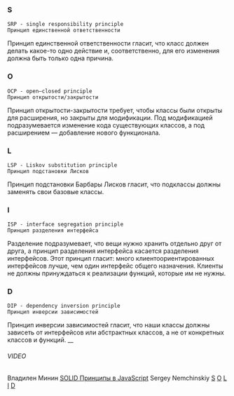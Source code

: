 ### S 
    SRP - single responsibility principle
    Принцип единственной ответственности
Принцип единственной ответственности гласит, что класс должен делать какое-то одно действие и, соответственно, для его изменения должна быть только одна причина.


### O
    OCP - open–closed principle
    Принцип открытости/закрытости 
Принцип открытости-закрытости требует, чтобы классы были открыты для расширения, но закрыты для модификации.
Под модификацией подразумевается изменение кода существующих классов, а под расширением — добавление нового функционала.
### L
    LSP - Liskov substitution principle
    Принцип подстановки Лисков
Принцип подстановки Барбары Лисков гласит, что подклассы должны заменять свои базовые классы.

### I
    ISP - interface segregation principle
    Принцип разделения интерфейса 
Разделение подразумевает, что вещи нужно хранить отдельно друг от друга, а принцип разделения интерфейса касается разделения интерфейсов.
Этот принцип гласит: много клиентоориентированных интерфейсов лучше, чем один интерфейс общего назначения. Клиенты не должны принуждаться к реализации функций, которые им не нужны.
### D
    DIP - dependency inversion principle
    Принцип инверсии зависимостей 
Принцип инверсии зависимостей гласит, что наши классы должны зависеть от интерфейсов или абстрактных классов, а не от конкретных классов и функций.
__
###### VIDEO
Владилен Минин
[SOLID Принципы в JavaScript](https://www.youtube.com/watch?v=xq13wiqvcTc)
Sergey Nemchinskiy
[S](https://www.youtube.com/watch?v=O4uhPCEDzSo&list=PLmqFxxywkatQNWLG1IZYUhKoQrnuZHqaK&index=1)
[O](https://www.youtube.com/watch?v=x5OtQiKOG-Q&list=PLmqFxxywkatQNWLG1IZYUhKoQrnuZHqaK&index=2)
[L](https://www.youtube.com/watch?v=NqvwYcjrwdw&list=PLmqFxxywkatQNWLG1IZYUhKoQrnuZHqaK&index=3)
[I](https://www.youtube.com/watch?v=d9RJqf2o_Sw&list=PLmqFxxywkatQNWLG1IZYUhKoQrnuZHqaK&index=4)
[D](https://www.youtube.com/watch?v=Bw6RvCSsETI&list=PLmqFxxywkatQNWLG1IZYUhKoQrnuZHqaK&index=5)